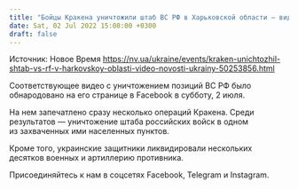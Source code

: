 ```yaml
---
title: "Бойцы Кракена уничтожили штаб ВС РФ в Харьковской области — видео"
date: Sat, 02 Jul 2022 15:08:00 +0300
draft: false
---
```

Источник: Новое Время https://nv.ua/ukraine/events/kraken-unichtozhil-shtab-vs-rf-v-harkovskoy-oblasti-video-novosti-ukrainy-50253856.html


Соответствующее видео с уничтожением позиций ВС РФ было обнародовано на его странице в Facebook в субботу, 2 июля.

На нем запечатлено сразу несколько операций Кракена. Среди результатов — уничтожение штаба российских войск в одном из захваченных ими населенных пунктов.

Кроме того, украинские защитники ликвидировали нескольких десятков военных и артиллерию противника.

Присоединяйтесь к нам в соцсетях Facebook, Telegram и Instagram.
